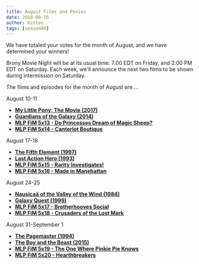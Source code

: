 ```yaml
---
title: August Films and Ponies
date: 2018-08-16
author: Kitten
tags: [season08]
---
```


We have totaled your votes for the month of August, and we have determined your winners!

Brony Movie Night will be at its usual time: 7:00 EDT on Friday, and 2:00 PM EDT on Saturday.  Each week, we'll announce the next two films to be shown during intermission on Saturday.

The films and episodes for the month of August are....

August 10-11
-	**[My Little Pony: The Movie (2017)][m1]**
-	**[Guardians of the Galaxy (2014)][m2]**
-	**[MLP FiM 5x13 - Do Princesses Dream of Magic Sheep?][p1]**
-	**[MLP FiM 5x14 - Canterlot Boutique][p2]**

August 17-18
-	**[The Fifth Element (1997)][m3]**
-	**[Last Action Hero (1993)][m4]**
-	**[MLP FiM 5x15 - Rarity Investigates!][p3]**
-	**[MLP FiM 5x16 - Made in Manehattan][p4]**

August 24-25
-	**[Nausicaä of the Valley of the Wind (1984)][m5]**
-	**[Galaxy Quest (1999)][m6]**
-	**[MLP FiM 5x17 - Brotherhooves Social][p5]**
-	**[MLP FiM 5x18 - Crusaders of the Lost Mark][p6]**

August 31-September 1
-	**[The Pagemaster (1994)][m7]**
-	**[The Boy and the Beast (2015)][m8]**
-	**[MLP FiM 5x19 - The One Where Pinkie Pie Knows][p7]**
-	**[MLP FiM 5x20 - Hearthbreakers][p8]**

[m1]: https://www.imdb.com/title/tt4131800/
[m2]: https://www.imdb.com/title/tt2015381/
[m3]: https://www.imdb.com/title/tt0119116/
[m4]: https://www.imdb.com/title/tt0107362/
[m5]: https://www.imdb.com/title/tt0087544/
[m6]: https://www.imdb.com/title/tt0177789/
[m7]: https://www.imdb.com/title/tt0110763/
[m8]: https://www.imdb.com/title/tt4272866/
[p1]: https://www.imdb.com/title/tt4534320/
[p2]: https://www.imdb.com/title/tt4534322/
[p3]: https://www.imdb.com/title/tt4534326/
[p4]: https://www.imdb.com/title/tt4534332/
[p5]: https://www.imdb.com/title/tt4534324/
[p6]: https://www.imdb.com/title/tt4534334/
[p7]: https://www.imdb.com/title/tt4534328/
[p8]: https://www.imdb.com/title/tt4534330/
